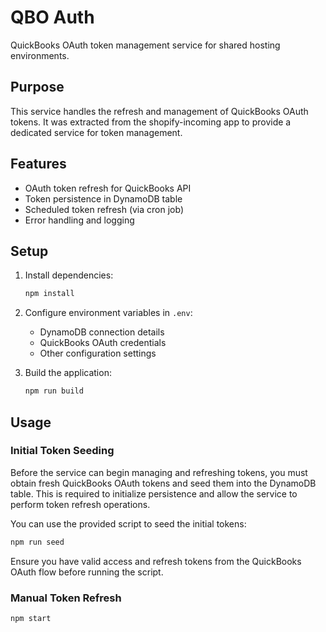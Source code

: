 # QBO Auth

QuickBooks OAuth token management service for shared hosting environments.

## Purpose

This service handles the refresh and management of QuickBooks OAuth tokens. It was extracted from the shopify-incoming app to provide a dedicated service for token management.

## Features

- OAuth token refresh for QuickBooks API
- Token persistence in DynamoDB table
- Scheduled token refresh (via cron job)
- Error handling and logging

## Setup

1. Install dependencies:
   ```bash
   npm install
   ```

2. Configure environment variables in `.env`:
   - DynamoDB connection details
   - QuickBooks OAuth credentials
   - Other configuration settings

3. Build the application:
   ```bash
   npm run build
   ```

## Usage

### Initial Token Seeding

Before the service can begin managing and refreshing tokens, you must obtain fresh QuickBooks OAuth tokens and seed them into the DynamoDB table. This is required to initialize persistence and allow the service to perform token refresh operations.

You can use the provided script to seed the initial tokens:
```bash
npm run seed
```

Ensure you have valid access and refresh tokens from the QuickBooks OAuth flow before running the script.

### Manual Token Refresh
```bash
npm start
```